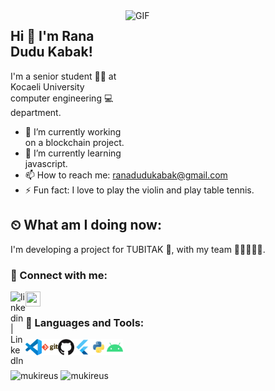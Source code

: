 <img align="right" alt="GIF" src="https://github.com/abhisheknaiidu/abhisheknaiidu/blob/master/code.gif?raw=true" width="320" height="240" />

## Hi 👋 I'm Rana Dudu Kabak!

I'm a senior student 👨‍🎓 at Kocaeli University computer engineering 💻 department.

- 🔭 I’m currently working on a blockchain project.
- 🌱 I’m currently learning javascript.
- 📫 How to reach me: ranadudukabak@gmail.com
- ⚡ Fun fact: I love to play the violin and play table tennis.

## ⏲ What am I doing now:

I'm developing a project for TUBITAK 🚀, with my team 👨🏼‍🤝‍👨🏻.

### 📩 Connect with me:

[<img align="left" alt="linkedin | LinkedIn" width="24px" src="https://raw.githubusercontent.com/peterthehan/peterthehan/master/assets/linkedin.svg" />][linkedin]
[<img align="left" height="24" width="24" src="https://cdn.jsdelivr.net/npm/simple-icons@v4/icons/gmail.svg" />][gmail]

[linkedin]: www.linkedin.com/in/ranadudukabak
[medium]: https://medium.com/@ranadudukabak
[gmail]: mailto:ranadudukabak@gmail.com

<br />

### 🔧 Languages and Tools:

[<img align="left" alt="Visual Studio Code" width="26px" src="https://raw.githubusercontent.com/github/explore/80688e429a7d4ef2fca1e82350fe8e3517d3494d/topics/visual-studio-code/visual-studio-code.png" />][vsCode]
[<img align="left" alt="Git" width="26px" src="https://raw.githubusercontent.com/github/explore/80688e429a7d4ef2fca1e82350fe8e3517d3494d/topics/git/git.png" />][git]
[<img align="left" alt="GitHub" width="26px" src="https://raw.githubusercontent.com/github/explore/78df643247d429f6cc873026c0622819ad797942/topics/github/github.png" />][github]
[<img align="left" alt="Flutter" width="26px" src="https://raw.githubusercontent.com/github/explore/cebd63002168a05a6a642f309227eefeccd92950/topics/flutter/flutter.png" />][flutter]
[<img align="left" alt="Python" width="26px" src="https://raw.githubusercontent.com/github/explore/cebd63002168a05a6a642f309227eefeccd92950/topics/python/python.png" />][python]
[<img align="left" alt="Android" width="26px" src="https://raw.githubusercontent.com/github/explore/80688e429a7d4ef2fca1e82350fe8e3517d3494d/topics/android/android.png" />][android]

<br />

[flutter]: https://flutter.dev/
[vsCode]: https://code.visualstudio.com/
[git]: https://git-scm.com/
[android]: https://www.android.com/
[github]: https://github.com/ranadudukabak/
[python]: https://www.python.org/

<br />

<img height="180em" align="center" src="https://github-readme-stats.vercel.app/api/top-langs?username=ranadudukabak&show_icons=true&locale=en&layout=compact&langs_count=8&theme=algolia" alt="mukireus"/> <img height="180em" align="center" src="https://github-readme-stats.vercel.app/api?username=ranadudukabak&show_icons=true&locale=en&theme=algolia&include_all_commits=true&count_private=true" alt="mukireus"/>

<br />



